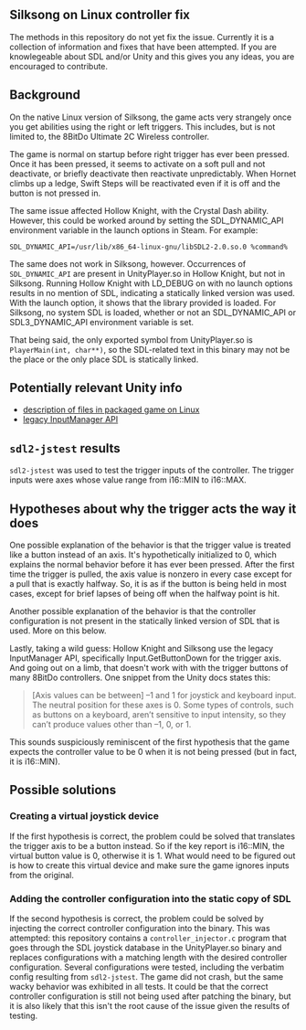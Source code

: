 ## Silksong on Linux controller fix

The methods in this repository do not yet fix the issue. Currently it is a
collection of information and fixes that have been attempted. If you are
knowlegeable about SDL and/or Unity and this gives you any ideas, you are
encouraged to contribute.

## Background

On the native Linux version of Silksong, the game acts very strangely once you
get abilities using the right or left triggers. This includes, but is not
limited to, the 8BitDo Ultimate 2C Wireless controller.

The game is normal on startup before right trigger has ever been pressed. Once
it has been pressed, it seems to activate on a soft pull and not deactivate, or
briefly deactivate then reactivate unpredictably. When Hornet climbs up a ledge,
Swift Steps will be reactivated even if it is off and the button is not pressed
in.

The same issue affected Hollow Knight, with the Crystal Dash ability. However,
this could be worked around by setting the SDL_DYNAMIC_API environment variable
in the launch options in Steam. For example:

```
SDL_DYNAMIC_API=/usr/lib/x86_64-linux-gnu/libSDL2-2.0.so.0 %command%
```

The same does not work in Silksong, however. Occurrences of `SDL_DYNAMIC_API`
are present in UnityPlayer.so in Hollow Knight, but not in Silksong. Running
Hollow Knight with LD_DEBUG on with no launch options results in no mention of
SDL, indicating a statically linked version was used. With the launch option, it
shows that the library provided is loaded. For Silksong, no system SDL is
loaded, whether or not an SDL_DYNAMIC_API or SDL3_DYNAMIC_API environment
variable is set.

That being said, the only exported symbol from UnityPlayer.so is
`PlayerMain(int, char**)`, so the SDL-related text in this binary may not be the
place or the only place SDL is statically linked.

## Potentially relevant Unity info

- [description of files in packaged game on Linux](https://docs.unity3d.com/6000.2/Documentation/Manual/build-for-linux.html)
- [legacy InputManager API](https://docs.unity3d.com/2022.3/Documentation/Manual/class-InputManager.html)

## `sdl2-jstest` results

`sdl2-jstest` was used to test the trigger inputs of the controller. The trigger
inputs were axes whose value range from i16::MIN to i16::MAX.

## Hypotheses about why the trigger acts the way it does

One possible explanation of the behavior is that the trigger value is treated
like a button instead of an axis. It's hypothetically initialized to 0, which
explains the normal behavior before it has ever been pressed. After the first
time the trigger is pulled, the axis value is nonzero in every case except for a
pull that is exactly halfway. So, it is as if the button is being held in most
cases, except for brief lapses of being off when the halfway point is hit.

Another possible explanation of the behavior is that the controller
configuration is not present in the statically linked version of SDL that is
used. More on this below.

Lastly, taking a wild guess: Hollow Knight and Silksong use the legacy
InputManager API, specifically Input.GetButtonDown for the trigger axis. And
going out on a limb, that doesn't work with with the trigger buttons of many
8BitDo controllers. One snippet from the Unity docs states this:

> \[Axis values can be between\] –1 and 1 for joystick and keyboard input. The
  neutral position for these axes is 0. Some types of controls, such as buttons
  on a keyboard, aren’t sensitive to input intensity, so they can’t produce
  values other than –1, 0, or 1.

This sounds suspiciously reminiscent of the first hypothesis that the game
expects the controller value to be 0 when it is not being pressed (but in fact,
it is i16::MIN).

## Possible solutions

### Creating a virtual joystick device

If the first hypothesis is correct, the problem could be solved that translates
the trigger axis to be a button instead. So if the key report is i16::MIN, the
virtual button value is 0, otherwise it is 1. What would need to be figured out
is how to create this virtual device and make sure the game ignores inputs from
the original.

### Adding the controller configuration into the static copy of SDL

If the second hypothesis is correct, the problem could be solved by injecting
the correct controller configuration into the binary. This was attempted: this
repository contains a `controller_injector.c` program that goes through the SDL
joystick database in the UnityPlayer.so binary and replaces configurations with
a matching length with the desired controller configuration. Several
configurations were tested, including the verbatim config resulting from
`sdl2-jstest`. The game did not crash, but the same wacky behavior was exhibited
in all tests. It could be that the correct controller configuration is still not
being used after patching the binary, but it is also likely that this isn't the
root cause of the issue given the results of testing.
